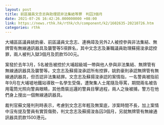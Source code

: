 ```yaml
---
layout: post
title: 前區議員文念志與助理認非法集結等罪　判囚3個月
date: 2021-07-26 16:42:26.000000000 +08:00
link: https://news.rthk.hk/rthk/ch/component/k2/1602635-20210726.htm
categories: rthk
---
```


大埔區區議員姚鈞豪、前區議員文念志、連桷璋及另外2人被控參與非法集結、無牌管有無線通訊器具及襲警等5項罪名，其中文念志及兼職議員助理蘇揚浚承認控罪，兩人被判入獄3個月及罰款1500元。

案發於去年3月，5名被告被控於大埔超級城一帶與他人參與非法集結、無牌管有無線通訊器具及襲警等。文念志及蘇揚浚承認所有控罪，姚鈞豪則承認無牌管有無線通訊器具，但否認非法集結罪。文念志及蘇揚浚承認的案情指，一名警員被指前年9月在大埔墟地鐵站導致一名學生受傷，遭聚集人士尾隨及辱罵，期間兩名被告用電筒光照向警員眼睛，其他喬裝巡邏的警員目擊過程，兩人之後被捕，警方在他們身上搜出一個無線通訊器具。

裁判官蘇文隆判刑時表示，考慮到文念志年輕及無案底，涉案時間不長，加上案情中沒有提及警員有實質傷勢，判文念志及蘇揚浚各囚3個月，另就無牌管有無線通訊器具罰款1500港元。

